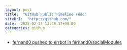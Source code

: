 ```yaml
---
layout: post
title:  "GitHub Public Timeline Feed"
siteUrl:  "http://github.com/"
date:  2025-02-23 13:45:17+00:00
categories: github
---
```

*  [fernand0 pushed to errbot in fernand0/socialModules](https://github.com/fernand0/socialModules/compare/e7ceb0374b...7f1f87e701)
